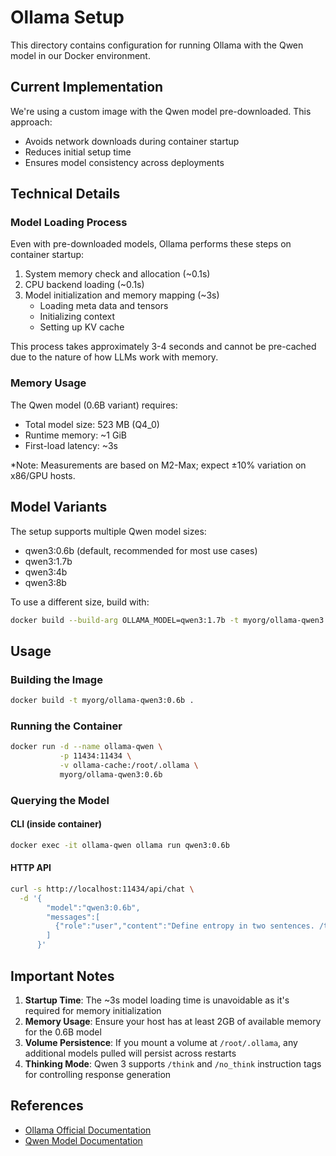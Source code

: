 # Ollama Setup

This directory contains configuration for running Ollama with the Qwen model in our Docker environment.

## Current Implementation

We're using a custom image with the Qwen model pre-downloaded. This approach:
- Avoids network downloads during container startup
- Reduces initial setup time
- Ensures model consistency across deployments

## Technical Details

### Model Loading Process

Even with pre-downloaded models, Ollama performs these steps on container startup:

1. System memory check and allocation (~0.1s)
2. CPU backend loading (~0.1s)
3. Model initialization and memory mapping (~3s)
   - Loading meta data and tensors
   - Initializing context
   - Setting up KV cache

This process takes approximately 3-4 seconds and cannot be pre-cached due to the nature of how LLMs work with memory.

### Memory Usage

The Qwen model (0.6B variant) requires:
- Total model size: 523 MB (Q4_0)
- Runtime memory: ~1 GiB
- First-load latency: ~3s

*Note: Measurements are based on M2-Max; expect ±10% variation on x86/GPU hosts.

## Model Variants

The setup supports multiple Qwen model sizes:
- qwen3:0.6b (default, recommended for most use cases)
- qwen3:1.7b
- qwen3:4b
- qwen3:8b

To use a different size, build with:
```bash
docker build --build-arg OLLAMA_MODEL=qwen3:1.7b -t myorg/ollama-qwen3:1.7b .
```

## Usage

### Building the Image
```bash
docker build -t myorg/ollama-qwen3:0.6b .
```

### Running the Container
```bash
docker run -d --name ollama-qwen \
           -p 11434:11434 \
           -v ollama-cache:/root/.ollama \
           myorg/ollama-qwen3:0.6b
```

### Querying the Model

#### CLI (inside container)
```bash
docker exec -it ollama-qwen ollama run qwen3:0.6b
```

#### HTTP API
```bash
curl -s http://localhost:11434/api/chat \
  -d '{
        "model":"qwen3:0.6b",
        "messages":[
          {"role":"user","content":"Define entropy in two sentences. /think"}
        ]
      }'
```

## Important Notes

1. **Startup Time**: The ~3s model loading time is unavoidable as it's required for memory initialization
2. **Memory Usage**: Ensure your host has at least 2GB of available memory for the 0.6B model
3. **Volume Persistence**: If you mount a volume at `/root/.ollama`, any additional models pulled will persist across restarts
4. **Thinking Mode**: Qwen 3 supports `/think` and `/no_think` instruction tags for controlling response generation

## References

- [Ollama Official Documentation](https://github.com/ollama/ollama)
- [Qwen Model Documentation](https://huggingface.co/Qwen)
